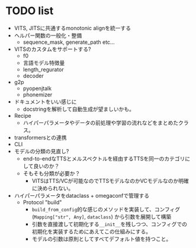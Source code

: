 # TODO list
- VITS, JITSに共通するmonotonic alignを統一する
- ヘルパー関数の一般化・整備
    - sequence_mask, generate_path etc...
- VITSのカスタムをサポートする?
    - f0
    - 言語モデル特徴量
    - length_regurator
    - decoder
- g2p
    - pyopenjtalk
    - phonemizer
- ドキュメントをいい感じに
    - docstringを解析して自動生成が望ましいかも。
- Recipe
    - ハイパーパラメータやデータの前処理や学習の流れなどをまとめたクラス。
- transformersとの連携
- CLI
- モデルの分類の見直し?
    - end-to-endなTTSとメルスペクトルを経由するTTSを同一のカテゴリにして良いのか？
    - そもそも分類が必要か？
        - VITSはTTS/VCが可能なのでTTSモデルなのかVCモデルなのか明確に決められない。
- ハイパーパラメータをdataclass + omegaconfで管理する
    - Protocol "build"
        - `build_from_config`的な感じのメソッドを実装して、コンフィグ(`Mapping["str", Any]`, `dataclass`) から引数を展開して構築
        - 引数を直接渡して初期化する`__init__`を残しつつ、コンフィグでの初期化を実装するためにあえてこの仕組みにする。
        - モデルの引数は原則としてすべてデフォルト値を持つこと。